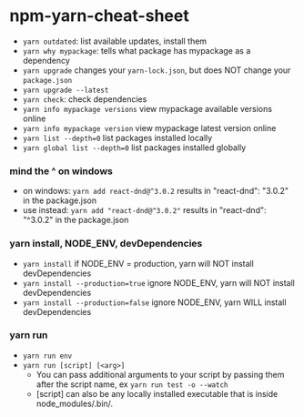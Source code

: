 # npm-yarn-cheat-sheet

- `yarn outdated`: list available updates, install them 
- `yarn why mypackage`: tells what package has mypackage as a dependency
- `yarn upgrade` changes your `yarn-lock.json`, but does NOT change your `package.json`
- `yarn upgrade --latest`
- `yarn check`: check dependencies
- `yarn info mypackage versions` view mypackage available versions online
- `yarn info mypackage version` view mypackage latest version online
- `yarn list --depth=0` list packages installed locally
- `yarn global list --depth=0` list packages installed globally


### mind the ^ on windows

- on windows: `yarn add react-dnd@^3.0.2` results in "react-dnd": "3.0.2" in the package.json
- use instead: `yarn add "react-dnd@^3.0.2"` results in "react-dnd": "^3.0.2" in the package.json

### yarn install, NODE_ENV, devDependencies

- `yarn install` if NODE_ENV = production, yarn will NOT install devDependencies
- `yarn install --production=true` ignore NODE_ENV, yarn will NOT install devDependencies
- `yarn install --production=false` ignore NODE_ENV, yarn WILL install devDependencies

### yarn run

- `yarn run env`
- `yarn run [script] [<arg>]`
  - You can pass additional arguments to your script by passing them after the script name, ex `yarn run test -o --watch`
  - [script] can also be any locally installed executable that is inside node_modules/.bin/.

